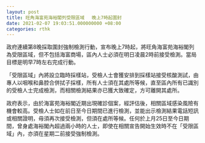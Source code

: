 ```yaml
---
layout: post
title: 旺角海富苑海裕閣列受限區域 　晚上7時起圍封
date: 2021-02-07 19:03:51.000000000 +08:00
categories: rthk
---
```


政府連續第8晚採取圍封強制檢測行動，宣布晚上7時起，將旺角海富苑海裕閣列為受限區域，但不包括海富商場，區內人士必須在明日凌晨2時前接受檢測。當局目標是明早7時左右完成行動。

「受限區域」內將設立臨時採樣站，受檢人士會獲安排到採樣站接受核酸測試，由專人以咽喉和鼻腔合併拭子採樣，所有人士須在其處所等候，直至區內所有已識別的受檢人士完成檢測，而相關檢測結果亦已獲大致確定，方可離開其處所。

政府表示，由於海富苑海裕閣近期出現確診個案，經評估後，相關區域感染風險有機會較高。受檢人士如在前日至今日期間已進行檢測，並能出示檢測結果電話短訊或相關證明，毋須再次接受檢測，但須在處所等候。任何於上月25日至今日期間，曾身處海裕閣內超過兩小時的人士，即使在相關宣告開始生效時不在「受限區域」內，亦須在星期二前接受強制檢測。
